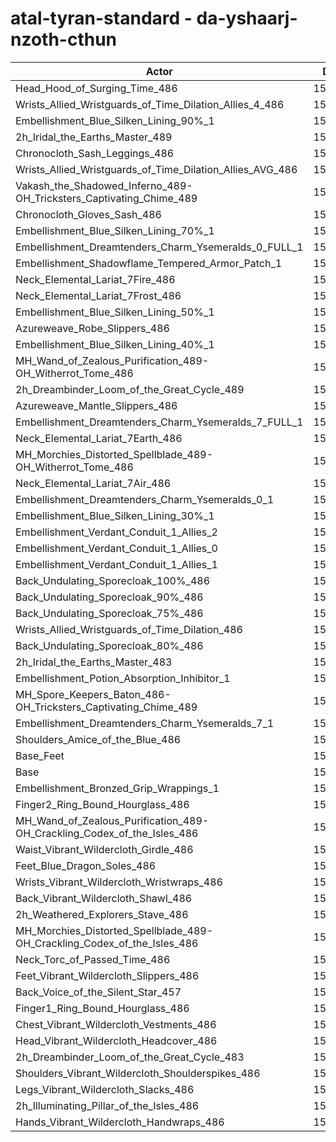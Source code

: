 # atal-tyran-standard - da-yshaarj-nzoth-cthun
| Actor | DPS | Increase |
|---|:---:|:---:|
|Head_Hood_of_Surging_Time_486|155677|1.70%|
|Wrists_Allied_Wristguards_of_Time_Dilation_Allies_4_486|155517|1.60%|
|Embellishment_Blue_Silken_Lining_90%_1|155365|1.50%|
|2h_Iridal_the_Earths_Master_489|155338|1.48%|
|Chronocloth_Sash_Leggings_486|155303|1.46%|
|Wrists_Allied_Wristguards_of_Time_Dilation_Allies_AVG_486|155011|1.27%|
|Vakash_the_Shadowed_Inferno_489-OH_Tricksters_Captivating_Chime_489|154909|1.20%|
|Chronocloth_Gloves_Sash_486|154900|1.19%|
|Embellishment_Blue_Silken_Lining_70%_1|154791|1.12%|
|Embellishment_Dreamtenders_Charm_Ysemeralds_0_FULL_1|154578|0.98%|
|Embellishment_Shadowflame_Tempered_Armor_Patch_1|154379|0.85%|
|Neck_Elemental_Lariat_7Fire_486|154365|0.84%|
|Neck_Elemental_Lariat_7Frost_486|154344|0.83%|
|Embellishment_Blue_Silken_Lining_50%_1|154274|0.78%|
|Azureweave_Robe_Slippers_486|154267|0.78%|
|Embellishment_Blue_Silken_Lining_40%_1|154135|0.69%|
|MH_Wand_of_Zealous_Purification_489-OH_Witherrot_Tome_486|154073|0.65%|
|2h_Dreambinder_Loom_of_the_Great_Cycle_489|154057|0.64%|
|Azureweave_Mantle_Slippers_486|154037|0.63%|
|Embellishment_Dreamtenders_Charm_Ysemeralds_7_FULL_1|153993|0.60%|
|Neck_Elemental_Lariat_7Earth_486|153992|0.60%|
|MH_Morchies_Distorted_Spellblade_489-OH_Witherrot_Tome_486|153884|0.53%|
|Neck_Elemental_Lariat_7Air_486|153833|0.50%|
|Embellishment_Dreamtenders_Charm_Ysemeralds_0_1|153820|0.49%|
|Embellishment_Blue_Silken_Lining_30%_1|153778|0.46%|
|Embellishment_Verdant_Conduit_1_Allies_2|153757|0.45%|
|Embellishment_Verdant_Conduit_1_Allies_0|153740|0.44%|
|Embellishment_Verdant_Conduit_1_Allies_1|153739|0.44%|
|Back_Undulating_Sporecloak_100%_486|153693|0.41%|
|Back_Undulating_Sporecloak_90%_486|153653|0.38%|
|Back_Undulating_Sporecloak_75%_486|153617|0.36%|
|Wrists_Allied_Wristguards_of_Time_Dilation_486|153614|0.35%|
|Back_Undulating_Sporecloak_80%_486|153553|0.31%|
|2h_Iridal_the_Earths_Master_483|153538|0.30%|
|Embellishment_Potion_Absorption_Inhibitor_1|153376|0.20%|
|MH_Spore_Keepers_Baton_486-OH_Tricksters_Captivating_Chime_489|153317|0.16%|
|Embellishment_Dreamtenders_Charm_Ysemeralds_7_1|153315|0.16%|
|Shoulders_Amice_of_the_Blue_486|153271|0.13%|
|Base_Feet|153231|0.10%|
|Base|153073|0.00%|
|Embellishment_Bronzed_Grip_Wrappings_1|153040|-0.02%|
|Finger2_Ring_Bound_Hourglass_486|152995|-0.05%|
|MH_Wand_of_Zealous_Purification_489-OH_Crackling_Codex_of_the_Isles_486|152921|-0.10%|
|Waist_Vibrant_Wildercloth_Girdle_486|152811|-0.17%|
|Feet_Blue_Dragon_Soles_486|152806|-0.17%|
|Wrists_Vibrant_Wildercloth_Wristwraps_486|152801|-0.18%|
|Back_Vibrant_Wildercloth_Shawl_486|152792|-0.18%|
|2h_Weathered_Explorers_Stave_486|152756|-0.21%|
|MH_Morchies_Distorted_Spellblade_489-OH_Crackling_Codex_of_the_Isles_486|152738|-0.22%|
|Neck_Torc_of_Passed_Time_486|152634|-0.29%|
|Feet_Vibrant_Wildercloth_Slippers_486|152620|-0.30%|
|Back_Voice_of_the_Silent_Star_457|152543|-0.35%|
|Finger1_Ring_Bound_Hourglass_486|152492|-0.38%|
|Chest_Vibrant_Wildercloth_Vestments_486|152474|-0.39%|
|Head_Vibrant_Wildercloth_Headcover_486|152437|-0.42%|
|2h_Dreambinder_Loom_of_the_Great_Cycle_483|152398|-0.44%|
|Shoulders_Vibrant_Wildercloth_Shoulderspikes_486|152279|-0.52%|
|Legs_Vibrant_Wildercloth_Slacks_486|152204|-0.57%|
|2h_Illuminating_Pillar_of_the_Isles_486|152175|-0.59%|
|Hands_Vibrant_Wildercloth_Handwraps_486|152053|-0.67%|
